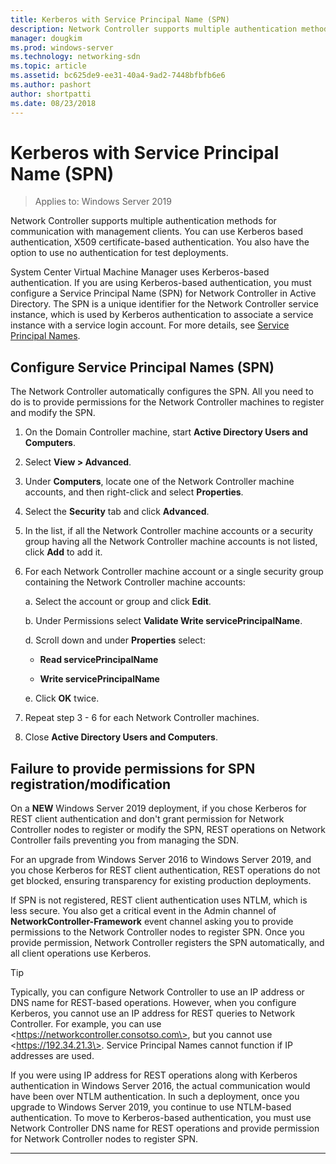 ```yaml
---
title: Kerberos with Service Principal Name (SPN)
description: Network Controller supports multiple authentication methods for communication with management clients. You can use Kerberos based authentication, X509 certificate-based authentication. You also have the option to use no authentication for test deployments. 
manager: dougkim
ms.prod: windows-server
ms.technology: networking-sdn
ms.topic: article
ms.assetid: bc625de9-ee31-40a4-9ad2-7448bfbfb6e6
ms.author: pashort
author: shortpatti
ms.date: 08/23/2018
---
```


# Kerberos with Service Principal Name (SPN)

>Applies to: Windows Server 2019

Network Controller supports multiple authentication methods for communication with management clients. You can use Kerberos based authentication, X509 certificate-based authentication. You also have the option to use no authentication for test deployments.

System Center Virtual Machine Manager uses Kerberos-based authentication. If you are using Kerberos-based  authentication, you must configure a Service Principal Name (SPN) for Network Controller in Active Directory. The SPN is a unique identifier for the Network Controller service instance, which is used by Kerberos authentication to associate a service instance with a service login account. For more details, see [Service Principal Names](https://docs.microsoft.com/windows/desktop/ad/service-principal-names).

## Configure Service Principal Names (SPN)

The Network Controller automatically configures the SPN. All you need to do is to provide permissions for the Network Controller machines to register and modify the SPN.

1.  On the Domain Controller machine, start **Active Directory Users and Computers**.

2.  Select **View \> Advanced**.

3.  Under **Computers**, locate one of the Network Controller machine accounts, and then right-click and select **Properties**.

4.  Select the **Security** tab and click **Advanced**.

5.  In the list, if all the Network Controller machine accounts or a security group having all the Network Controller machine accounts is not listed, click **Add** to add it.

6.  For each Network Controller machine account or a single security group containing the Network Controller machine accounts:

    a.  Select the account or group and click **Edit**.

    b.  Under Permissions select **Validate Write servicePrincipalName**.

    d.  Scroll down and under **Properties** select:

       -  **Read servicePrincipalName**

       -  **Write servicePrincipalName**

    e.  Click **OK** twice.

7.  Repeat step 3 - 6 for each Network Controller machines.

8.  Close **Active Directory Users and Computers**.

## Failure to provide permissions for SPN registration/modification

On a **NEW** Windows Server 2019 deployment, if you chose Kerberos for REST client authentication and don't grant permission for Network Controller nodes to register or modify the SPN, REST operations on Network Controller fails preventing you from managing the SDN.

For an upgrade from Windows Server 2016 to Windows Server 2019, and you chose Kerberos for REST client authentication, REST operations do not get blocked, ensuring transparency for existing production deployments. 

If SPN is not registered, REST client authentication uses NTLM, which is less secure. You also get a critical event in the Admin channel of **NetworkController-Framework** event channel asking you to provide permissions to the Network Controller nodes to register SPN. Once you provide permission, Network Controller registers the SPN automatically, and all client operations use Kerberos.


>[!TIP]
>Typically, you can configure Network Controller to use an IP address or DNS name for REST-based operations. However, when you configure Kerberos, you cannot use an IP address for REST queries to Network Controller. For example, you can use \<https://networkcontroller.consotso.com\>, but you cannot use \<https://192.34.21.3\>. Service Principal Names cannot function if IP addresses are used.
>
>If you were using IP address for REST operations along with Kerberos authentication in Windows Server 2016, the actual communication would have been over NTLM authentication. In such a deployment, once you upgrade to Windows Server 2019, you continue to use NTLM-based authentication. To move to Kerberos-based authentication, you must use Network Controller DNS name for REST operations and provide permission for Network Controller nodes to register SPN.

---
